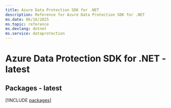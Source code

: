```yaml
---
title: Azure Data Protection SDK for .NET
description: Reference for Azure Data Protection SDK for .NET
ms.date: 06/16/2025
ms.topic: reference
ms.devlang: dotnet
ms.service: dataprotection
---
```

# Azure Data Protection SDK for .NET - latest
## Packages - latest
[!INCLUDE [packages](data-protection-index.md)]